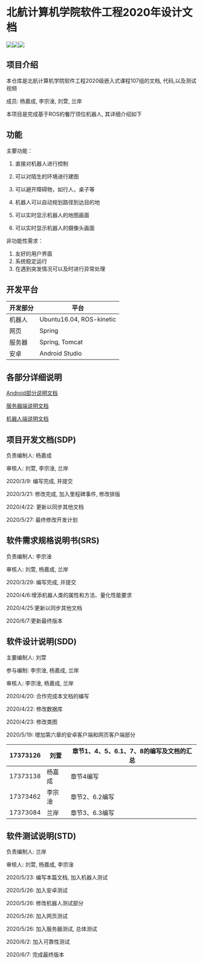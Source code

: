 ﻿# 北航计算机学院软件工程2020年设计文档
 ![](https://img.shields.io/badge/build-passing-brightgreen)![](https://img.shields.io/badge/license-MIT-Green.svg)![](https://img.shields.io/badge/platform-windows%20%7C%20macos%20%7C%20linux-lightgrey)

## 项目介绍

本仓库是北航计算机学院软件工程2020级嵌入式课程107组的文档, 代码,以及测试视频

成员:  杨嘉成, 李宗淦, 刘萱, 兰岸  

本项目是完成基于ROS的餐厅领位机器人, 其详细介绍如下

## 功能

主要功能：

1. 直接对机器人进行控制

2. 可以对陌生的环境进行建图

3. 可以避开障碍物，如行人，桌子等

4. 机器人可以自动规划路径到达目的地

5. 可以实时显示机器人的地图画面

6. 可以实时显示机器人的摄像头画面

非功能性需求：

1. 友好的用户界面
2. 系统稳定运行
3. 在遇到突发情况可以及时进行异常处理

## 开发平台

| 开发部分 | 平台                     |
| -------- | ------------------------ |
| 机器人   | Ubuntu16.04, ROS-kinetic |
| 网页     | Spring                   |
| 服务器   | Spring, Tomcat           |
| 安卓     | Android Studio           |

## 各部分详细说明

[Android部分说明文档](./Android%20Part/README.md)

[服务器端说明文档](./server/README.md)

[机器人端说明文档](./Team107_ws/README.md)

## 项目开发文档(SDP)

负责编制人: 杨嘉成

审核人: 刘萱, 李宗淦, 兰岸  

2020/3/9: 编写完成, 并提交

2020/3/21: 修改完成, 加入里程碑事件, 修改排版

2020/4/22: 更新以同步其他文档

2020/5/27: 最终修改开发计划

## 软件需求规格说明书(SRS)

负责编制人: 李宗淦

审核人: 刘萱, 杨嘉成, 兰岸  

2020/3/29: 编写完成, 并提交

2020/4/6:增添机器人类的属性和方法、量化性能要求

2020/4/25:更新以同步其他文档

2020/6/7:更新最终版本

## 软件设计说明(SDD)

主要编制人: 刘萱

参与编制: 李宗淦, 杨嘉成, 兰岸  

审核人: 李宗淦, 杨嘉成, 兰岸  

2020/4/20: 合作完成本文档的编写

2020/4/22: 修改数据库

2020/4/23: 修改类图

2020/5/19: 增加第六章的安卓客户端和网页客户端部分

| 17373126 | 刘萱   | 章节1、4、5、6.1、7、8的编写及文档的汇总 |
| -------- | ------ | ---------------------------------------- |
| 17373138 | 杨嘉成 | 章节4编写                                |
| 17373462 | 李宗淦 | 章节2、6.2编写                           |
| 17373084 | 兰岸   | 章节3、6.3编写                           |


## 软件测试说明(STD)

负责编制人: 兰岸

审核人: 刘萱, 杨嘉成, 李宗淦

2020/5/23: 编写本篇文档, 加入机器人测试

2020/5/26: 加入安卓测试

2020/5/26: 修改机器人测试部分

2020/5/26: 加入网页测试

2020/5/26: 加入服务器测试, 总体测试

2020/6/2:  加入可靠性测试

2020/6/7:  完成最终版本

